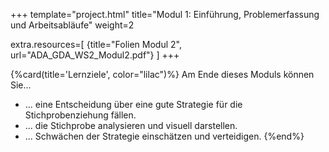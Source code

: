 +++
template="project.html"
title="Modul 1: Einführung, Problemerfassung und Arbeitsabläufe"
weight=2

extra.resources=[
    {title="Folien Modul 2", url="ADA_GDA_WS2_Modul2.pdf"}
]
+++

{%card(title='Lernziele', color="lilac")%}
Am Ende dieses Moduls können Sie...

* ... eine Entscheidung über eine gute Strategie für die Stichprobenziehung fällen.
* ... die Stichprobe analysieren und visuell darstellen.
* ... Schwächen der Strategie einschätzen und verteidigen.
{%end%}
